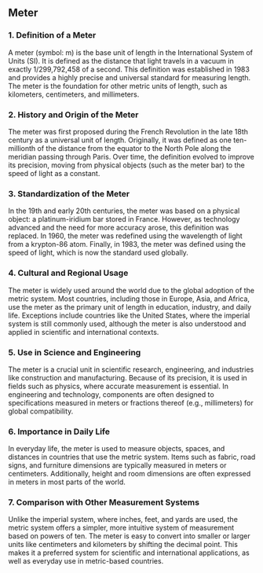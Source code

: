 ## Meter

### 1. **Definition of a Meter**
A meter (symbol: m) is the base unit of length in the International System of Units (SI). It is defined as the distance that light travels in a vacuum in exactly 1/299,792,458 of a second. This definition was established in 1983 and provides a highly precise and universal standard for measuring length. The meter is the foundation for other metric units of length, such as kilometers, centimeters, and millimeters.

### 2. **History and Origin of the Meter**
The meter was first proposed during the French Revolution in the late 18th century as a universal unit of length. Originally, it was defined as one ten-millionth of the distance from the equator to the North Pole along the meridian passing through Paris. Over time, the definition evolved to improve its precision, moving from physical objects (such as the meter bar) to the speed of light as a constant.

### 3. **Standardization of the Meter**
In the 19th and early 20th centuries, the meter was based on a physical object: a platinum-iridium bar stored in France. However, as technology advanced and the need for more accuracy arose, this definition was replaced. In 1960, the meter was redefined using the wavelength of light from a krypton-86 atom. Finally, in 1983, the meter was defined using the speed of light, which is now the standard used globally.

### 4. **Cultural and Regional Usage**
The meter is widely used around the world due to the global adoption of the metric system. Most countries, including those in Europe, Asia, and Africa, use the meter as the primary unit of length in education, industry, and daily life. Exceptions include countries like the United States, where the imperial system is still commonly used, although the meter is also understood and applied in scientific and international contexts.

### 5. **Use in Science and Engineering**
The meter is a crucial unit in scientific research, engineering, and industries like construction and manufacturing. Because of its precision, it is used in fields such as physics, where accurate measurement is essential. In engineering and technology, components are often designed to specifications measured in meters or fractions thereof (e.g., millimeters) for global compatibility.

### 6. **Importance in Daily Life**
In everyday life, the meter is used to measure objects, spaces, and distances in countries that use the metric system. Items such as fabric, road signs, and furniture dimensions are typically measured in meters or centimeters. Additionally, height and room dimensions are often expressed in meters in most parts of the world.

### 7. **Comparison with Other Measurement Systems**
Unlike the imperial system, where inches, feet, and yards are used, the metric system offers a simpler, more intuitive system of measurement based on powers of ten. The meter is easy to convert into smaller or larger units like centimeters and kilometers by shifting the decimal point. This makes it a preferred system for scientific and international applications, as well as everyday use in metric-based countries.
